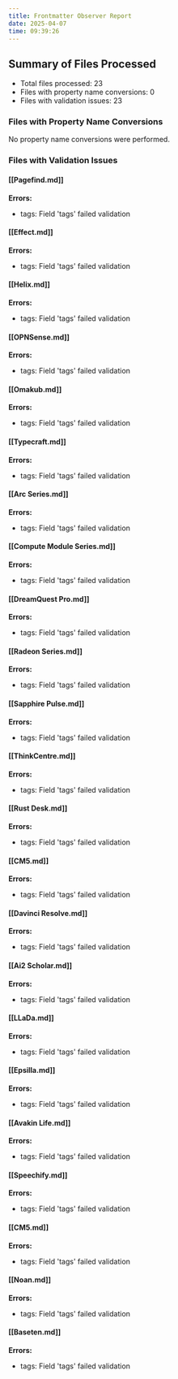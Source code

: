 ```yaml
---
title: Frontmatter Observer Report
date: 2025-04-07
time: 09:39:26
---
```


## Summary of Files Processed
- Total files processed: 23
- Files with property name conversions: 0
- Files with validation issues: 23

### Files with Property Name Conversions
No property name conversions were performed.

### Files with Validation Issues
#### [[Pagefind.md]]
**Errors:**
- tags: Field 'tags' failed validation

#### [[Effect.md]]
**Errors:**
- tags: Field 'tags' failed validation

#### [[Helix.md]]
**Errors:**
- tags: Field 'tags' failed validation

#### [[OPNSense.md]]
**Errors:**
- tags: Field 'tags' failed validation

#### [[Omakub.md]]
**Errors:**
- tags: Field 'tags' failed validation

#### [[Typecraft.md]]
**Errors:**
- tags: Field 'tags' failed validation

#### [[Arc Series.md]]
**Errors:**
- tags: Field 'tags' failed validation

#### [[Compute Module Series.md]]
**Errors:**
- tags: Field 'tags' failed validation

#### [[DreamQuest Pro.md]]
**Errors:**
- tags: Field 'tags' failed validation

#### [[Radeon Series.md]]
**Errors:**
- tags: Field 'tags' failed validation

#### [[Sapphire Pulse.md]]
**Errors:**
- tags: Field 'tags' failed validation

#### [[ThinkCentre.md]]
**Errors:**
- tags: Field 'tags' failed validation

#### [[Rust Desk.md]]
**Errors:**
- tags: Field 'tags' failed validation

#### [[CM5.md]]
**Errors:**
- tags: Field 'tags' failed validation

#### [[Davinci Resolve.md]]
**Errors:**
- tags: Field 'tags' failed validation

#### [[Ai2 Scholar.md]]
**Errors:**
- tags: Field 'tags' failed validation

#### [[LLaDa.md]]
**Errors:**
- tags: Field 'tags' failed validation

#### [[Epsilla.md]]
**Errors:**
- tags: Field 'tags' failed validation

#### [[Avakin Life.md]]
**Errors:**
- tags: Field 'tags' failed validation

#### [[Speechify.md]]
**Errors:**
- tags: Field 'tags' failed validation

#### [[CM5.md]]
**Errors:**
- tags: Field 'tags' failed validation

#### [[Noan.md]]
**Errors:**
- tags: Field 'tags' failed validation

#### [[Baseten.md]]
**Errors:**
- tags: Field 'tags' failed validation



